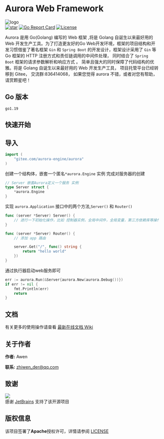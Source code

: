 # Aurora Web Framework
![logo](https://img-1252940994.cos.ap-nanjing.myqcloud.com/logo.png)<br>
[![star](https://gitee.com/aurora-engine/aurora/badge/star.svg?theme=dark)](https://gitee.com/aurora-engine/aurora/stargazers)
[![Go Report Card](https://goreportcard.com/badge/gitee.com/aurora-engine/aurora)](https://goreportcard.com/report/gitee.com/aurora-engine/aurora)
[![License](https://img.shields.io/badge/license-apache--2.0-blue)](https://gitee.com/aurora-engine/aurora/blob/master/LICENSE)
<br>

Aurora 是用 Go(Golang) 编写的 Web 框架 ,将是 Golang 自诞生以来最好用的 Web 开发生产工具。为了打造更友好的Go Web开发环境，框架的项目结构和开发习惯借鉴了著名框架 `Gin` 和 `Spring Boot` 的开发设计，框架设计采用了 `Gin` 等 Go 框架的 HTTP 注册方式和责任链调用的中间件处理，
同时结合了 `Spring Boot` 框架的请求参数解析和响应方式 。 简单且强大的同时保障了代码结构的优雅。将是 Golang 自诞生以来最好用的 Web 开发生产工具，
项目托管平台已经转移到 Gitee， 交流群:836414068， 如果您觉得 aurora 不错，或者对您有帮助，请赏颗星吧！
## Go 版本
```
go1.19
```

## 快速开始

## 导入
```go
import (
    "gitee.com/aurora-engine/aurora"
)

```

创建一个结构体，嵌套一个匿名`*aurora.Engine` 实例 完成对服务器的创建
```go
// Server 嵌套Aurora定义一个服务 实例
type Server struct {
    *aurora.Engine
}
```
实现 `aurora.Application` 接口中的两个方法,`Server()` 和 `Router()`
```go
func (server *Server) Server() {
	// 进行一下初始化操作，比如 控制器实例，全局中间件，全局变量，第三方依赖库等操作
}

func (server *Server) Router() {
	// 添加 app 路由

	server.Get("/", func() string {
		return "hello world"
	})
}
```

通过执行器启动web服务即可
```go
err := aurora.Run(&Server{aurora.New(aurora.Debug())})
if err != nil {
	fmt.Println(err)
	return
}
```

## 文档
有关更多的使用操作请查看 [最新在线文档 Wiki](https://gitee.com/aurora-engine/aurora/wikis/v1.3.x/%E5%BF%AB%E9%80%9F%E5%BC%80%E5%A7%8B/%E5%85%A5%E9%97%A8)

## 关于作者

**作者:** Awen

**联系:** zhiwen_der@qq.com

## 致谢
![](https://camo.githubusercontent.com/5075c80d56620267702a3808e7a926ff51235b2ecd986441c092e3b6b821af83/68747470733a2f2f7265736f75726365732e6a6574627261696e732e636f6d2f73746f726167652f70726f64756374732f636f6d70616e792f6272616e642f6c6f676f732f6a625f6265616d2e737667)<br>
感谢 [JetBrains](https://www.jetbrains.com/) 支持了该开源项目

## 版权信息

该项目签署了**Apache**授权许可，详情请参阅 [LICENSE](https://gitee.com/aurora-engine/aurora/blob/new_dev/LICENSE)

